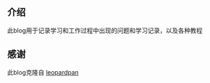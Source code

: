 ## 介绍
此blog用于记录学习和工作过程中出现的问题和学习记录，以及各种教程

## 感谢
此blog克隆自 [leopardpan](https://github.com/leopardpan/leopardpan.github.io)